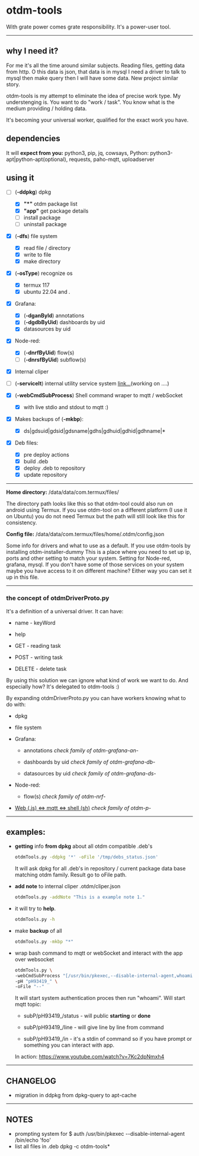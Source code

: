 # otdm-tools

With grate power comes grate responsibility. It's a power-user tool.

---

## why I need it?

For me it's all the time around similar subjects. Reading files, getting data from http. O this data is json, that data is in mysql I need a driver to talk to mysql then make query then I will have some data. New project similar story.

otdm-tools is my attempt to eliminate the idea of precise work type. My understenging is. You want to do "work / task". You know what is the medium providing / holding data.

It's becoming your universal worker, qualified for the exact work you have.


## dependencies

It will **expect from you:** python3, pip, jq, cowsays, 
Python: python3-apt|python-apt(optional), requests, paho-mqtt, uploadserver


## using it

- [ ] (**-ddpkg**) dpkg
  - [x] **"*"** otdm package list
  - [x] **"app"** get package details
  - [ ] install package
  - [ ] uninstall package

- [x] (**-dfs**) file system
  - [x] read file / directory
  - [x] write to file
  - [x] make directory

- [x] (**-osType**) recognize os
  - [x] termux 117
  - [x] ubuntu 22.04 and *.*

- [x] Grafana:
  - [x] (**-dganById**) annotations
  - [x] (**-dgdbByUid**) dashboards by uid
  - [x] datasources by uid

- [x] Node-red:
  - [x] (**-dnrfByUid**) flow(s)
  - [ ] (**-dnrsfByUid**) subflow(s)

- [x] Internal cliper
- [ ] (**-serviceIt**) internal utility service system [link...](otdm_serviceIt_README.md)(working on ....)

- [x] (**-webCmdSubProcess**) Shell command wraper to mqtt / webSocket
  - [x] with live stdio and stdout to mqtt :)

- [x] Makes backups of (**-mkbp**):
  - [x] ds|gdsuid|gdsid|gdsname|gdhs|gdhuid|gdhid|gdhname|*

- [x] Deb files:
  - [x] pre deploy actions
  - [x] build .deb
  - [x] deploy .deb to repository
  - [x] update repository

---

**Home directory:** /data/data/com.termux/files/

The directory path looks like this so that otdm-tool could also run on android using Termux.
If you use otdm-tool on a different platform (I use it on Ubuntu) you do not need Termux but the path will still look like this for consistency.


**Config file:** /data/data/com.termux/files/home/.otdm/config.json

Some info for drivers and what to use as a default. If you use otdm-tools by installing otdm-installer-dummy This is a place where you need to set up ip, ports and other setting to match your system. Setting for Node-red, grafana, mysql. If you don't have some of those services on your system maybe you have access to it on different machine? Either way you can set it up in this file.

---

### the concept of otdmDriverProto.py

It's a definition of a universal driver. It can have:

- name - keyWord

- help

- GET - reading task

- POST - writing task

- DELETE - delete task

By using this solution we can ignore what kind of work we want to do. And especially how? It's delegated to otdm-tools :)

By expanding otdmDriverProto.py you can have workers knowing what to do with:

- dpkg

- file system

- Grafana:

  - annotations
    *check family of otdm-grafana-an-*

  - dashboards by uid
    *check family of otdm-grafana-db-*

  - datasources by uid
    *check family of otdm-grafana-ds-*

- Node-red:

  - flow(s)
    *check family of otdm-nrf-*

- [Web (.js) <=> mqtt <=> shell (sh)](https://github.com/yOyOeK1/oiyshTerminal/wiki/xdevdoc-otdmDriverProto-web-cmd-sub-process)
  *check family of otdm-p-*  

---

## examples:

* **getting** info **from dpkg** about all otdm compatible .deb's

  ```bash
  otdmTools.py -ddpkg '*' -oFile '/tmp/debs_status.json'
  ```

  It will ask dpkg for all .deb's in repository / current package data base matching otdm family. Result go to oFile path.

* **add note** to internal cliper .otdm/cliper.json

  ```bash
  otdmTools.py -addNote "This is a example note 1."
  ```
- it will try to **help**.

  ```bash
  otdmTools.py -h
  ```

- make **backup** of all

  ```bash
  otdmTools.py -mkbp "*"
  ```
* wrap bash command to mqtt or webSocket and interact with the app over websocket

  ```bash
  otdmTools.py \
  -webCmdSubProcess "[/usr/bin/pkexec,--disable-internal-agent,whoami]" \
  -pH "pH93419_" \
  -oFile "--"
  ```

  It will start system authentication proces then run "whoami". Will start mqtt topic:

  - subP/pH93419_/status - will public **starting** or **done**

  - subP/pH93419_/line - will give line by line from command

  - subP/pH93419_/in - it's a stdin of command so if you have prompt or something you can interact with app.

  In action: https://www.youtube.com/watch?v=7Kc2dpNmxh4


---

## CHANGELOG

* migration in ddpkg from dpkg-query to apt-cache

---

## NOTES

- prompting system for $ auth /usr/bin/pkexec --disable-internal-agent /bin/echo 'foo'
- list all files in .deb
  dpkg -c otdm-tools*
